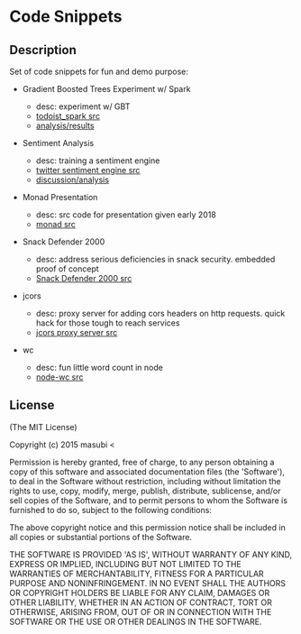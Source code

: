 Code Snippets
=======

## Description
Set of code snippets for fun and demo purpose:

- Gradient Boosted Trees Experiment w/ Spark
  - desc: experiment w/ GBT
  - [todoist_spark src](https://github.com/masubi/code-samplez/tree/master/todoist_spark)
  - [analysis/results](https://github.com/masubi/code-samplez/blob/master/todoist_spark/docs/gbt_analysis.md)

- Sentiment Analysis
  - desc:  training a sentiment engine
  - [twitter sentiment engine src](https://github.com/masubi/sentiment)
  - [discussion/analysis](https://github.com/masubi/sentiment/blob/master/docs/details.md)

- Monad Presentation
  - desc:  src code for presentation given early 2018
  - [monad src](https://github.com/masubi/monad_presentation/blob/master/src/main/scala/proj/Monad.scala)

- Snack Defender 2000
  - desc: address serious deficiencies in snack security.  embedded proof of concept
  - [Snack Defender 2000 src](https://github.com/masubi/SnackDefender)

- jcors
  - desc:  proxy server for adding cors headers on http requests.  quick hack for those tough
  to reach services
  - [jcors proxy server src](https://github.com/masubi/jcors)

- wc
  - desc:  fun little word count in node
  - [node-wc src](https://github.com/masubi/code-samplez/tree/master/node-wc)


## License

(The MIT License)

Copyright (c) 2015 masubi &lt;

Permission is hereby granted, free of charge, to any person obtaining
a copy of this software and associated documentation files (the
'Software'), to deal in the Software without restriction, including
without limitation the rights to use, copy, modify, merge, publish,
distribute, sublicense, and/or sell copies of the Software, and to
permit persons to whom the Software is furnished to do so, subject to
the following conditions:

The above copyright notice and this permission notice shall be
included in all copies or substantial portions of the Software.

THE SOFTWARE IS PROVIDED 'AS IS', WITHOUT WARRANTY OF ANY KIND,
EXPRESS OR IMPLIED, INCLUDING BUT NOT LIMITED TO THE WARRANTIES OF
MERCHANTABILITY, FITNESS FOR A PARTICULAR PURPOSE AND NONINFRINGEMENT.
IN NO EVENT SHALL THE AUTHORS OR COPYRIGHT HOLDERS BE LIABLE FOR ANY
CLAIM, DAMAGES OR OTHER LIABILITY, WHETHER IN AN ACTION OF CONTRACT,
TORT OR OTHERWISE, ARISING FROM, OUT OF OR IN CONNECTION WITH THE
SOFTWARE OR THE USE OR OTHER DEALINGS IN THE SOFTWARE.
